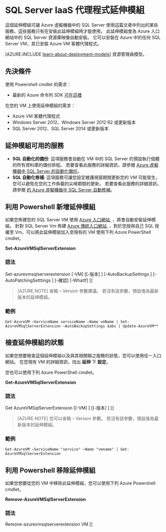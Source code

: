 <properties
    pageTitle="SQL Server IaaS 代理程式延伸模組 | Microsoft Azure"
    description="本主題會使用以傳統部署模型建立的資源，並說明 SQL Server 代理程式延伸模組，其可讓在 Azure 上執行 SQL Server 的 VM 使用自動化功能。"
    services="virtual-machines"
    documentationCenter=""
    authors="jeffgoll"
    manager="jeffreyg"
   editor="monicar"    
   tags="azure-service-management"/>

<tags
    ms.service="virtual-machines"
    ms.devlang="na"
    ms.topic="article"
    ms.tgt_pltfrm="vm-windows-sql-server"
    ms.workload="infrastructure-services"
    ms.date="10/02/2015"
    ms.author="jeffreyg"/>

# SQL Server IaaS 代理程式延伸模組

這個延伸模組可讓 Azure 虛擬機器中的 SQL Server 使用這篇文章中列出的某些服務，這些服務只有在安裝此延伸模組時才能使用。 此延伸模組會為 Azure 入口網站中的 SQL Server 資源庫映像自動安裝。 它可以安裝在 Azure 中的任何 SQL Server VM，其已安裝 Azure VM 客體代理程式。

[AZURE.INCLUDE [learn-about-deployment-models](../../includes/learn-about-deployment-models-classic-include.md)] 資源管理員模型。


## 先決條件
使用 Powershell cmdlet 的需求：

- 最新的 Azure 命令列 SDK [可在這裡](http://azure.microsoft.com/downloads/)

在您的 VM 上使用延伸模組的需求：

- Azure VM 客體代理程式
- Windows Server 2012、Windows Server 2012 R2 或更新版本
- SQL Server 2012、SQL Server 2014 或更新版本

## 延伸模組可用的服務

- **SQL 自動化的備份**: 這項服務會自動在 VM 中的 SQL Server 的預設執行個體的所有資料庫的備份排程。 若要查看此服務的詳細資訊，請參閱 [Azure 虛擬機器中 SQL Server 的自動化備份](virtual-machines-sql-server-automated-backup.md)。
- **SQL 自動化修補**: 這項服務可讓您設定維護視窗期間更新您的 VM 可能發生，您可以避免在您的工作負載的尖峰期間的更新。 若要查看此服務的詳細資訊，請參閱 [的 Azure 虛擬機器中 SQL Server 自動修補](virtual-machines-sql-server-automated-patching.md)。

## 利用 Powershell 新增延伸模組
如果您佈建您的 SQL Server VM 使用 [Azure 入口網站](https://portal.azure.com/), ，將會自動安裝延伸模組。 針對 SQL Server Vm 佈建 [Azure 傳統入口網站](https://manage.windowsazure.com), ，對於您授與自己 SQL 授權至 Vm，可以將此延伸模組加入至現有的 VM 使用下列 Azure PowerShell cmdlet。

**Set-AzureVMSqlServerExtension**

### 語法

Set-azurevmsqlserverextension [-VM] <IPersistentVM> [[-版本] <string>] [-AutoBackupSettings <AutoBackupSettings>] [-AutoPatchingSetttings <AutoPatchingSetttings>] [-確認] [-WhatIf] [<CommonParameters>]

> [AZURE.NOTE] 省略 – Version 參數建議。 若沒有該參數，預設值為最新版本的延伸模組。

### 範例
    Get-AzureVM –ServiceName serviceName –Name vmName | Set-AzureVMSqlServerExtension –AutoBackupSettings $abs | Update-AzureVM**

## 檢查延伸模組的狀態
如果您想要檢查這個延伸模組以及與其相關聯之服務的狀態，您可以使用任一入口網站。 在您現有 VM 的詳細資訊，找出 **延伸** 下 **設定**。

您也可以使用下列 Azure PowerShell cmdlet。

**Get-AzureVMSqlServerExtension**

### 語法

Get AzureVMSqlServerExtension [[-VM] <IPersistentVM>] [[-版本] <string>] [<CommonParameters>]

> [AZURE.NOTE] 您可以省略 – Version 參數。 若沒有該參數，預設值為最新版本的延伸模組。

### 範例
    Get-AzureVM –ServiceName "service" –Name "vmname" | Get-AzureVMSqlServerExtension

## 利用 Powershell 移除延伸模組   
如果您想要從您的 VM 中移除此延伸模組，您可以使用下列 Azure Powershell cmdlet。

**Remove-AzureVMSqlServerExtension**

### 語法
Remove-azurevmsqlserverextension VM <IPersistentVM> [<CommonParameters>]

